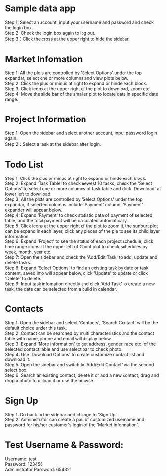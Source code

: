# Sample data app    

Step 1: Select an account, input your username and password and check the login box.  
Step 2: Check the login box again to log out.  
Step 3：Click the cross at the upper right to hide the sidebar.   

# Market Infomation  
Step 1: All the plots are controlled by 'Select Options' under the top expandar, select one or more columns and view plots below.  
Step 2: Click the plus or minus at right to expand or hinde each block.  
Step 3: Click icons at the upper right of the plot to download, zoom etc.  
Step 4: Move the slide bar of the smaller plot to locate date in specific date range.  

# Project Information  
Step 1: Open the sidebar and select another account, input password login again.   
Step 2：Select a task at the sidebar after login.  
  # Todo List  
  Step 1: Click the plus or minus at right to expand or hinde each block.  
  Step 2: Expand 'Task Table' to check newest 10 tasks, check the 'Select Options' to select one or more columns of task table and click 'Download' at lower left to download.   
  Step 3: All the plots are controlled by 'Select Options' under the top expandar, if selected columns include 'Payment' column, 'Payment' expander will appear below.  
  Step 4: Expand 'Payment' to check statistic data of payment of selected table, and the total payment will be calculated automatically.  
  Step 5: Click icons at the upper right of the plot to zoom it, the sunburt plot can be expand in each layer, click any pieces of the pie to see its child layer information.   
  Step 6: Expand 'Project' to see the status of each project schedule, click time range icons at the upper left of Gannt plot to check schedules by week, month, year etc.  
  Step 7: Open the sidebar and check the 'Add/Edit Task' to add, update and delete tasks.   
  Step 8: Expand 'Select Options' to find an existing task by date or task content, saved info will appear below, click 'Update' to update or click 'Delete' to delete.  
  Step 9: Input task infomation directly and click 'Add Task' to create a new task, the date can be selected from a build in calendar.  
  # Contacts  
  Step 1: Open the sidebar and select 'Contacts', 'Search Contact' will be the default choice under this task.  
  Step 2: Contact can be searched by multi characteristics and the contact table with name, phone and email will display below.  
  Step 3: Expand 'More information' to get address, gender, race etc. of the selected contact table and use select bar to check photo.  
  Step 4: Use 'Download Options' to create customize contact list and download it.  
  Step 5: Open the sidebar and switch to 'Add/Edit Contact' via the second select box.  
  Step 6: Search an existing contact, delete it or add a new contact, drag and drop a photo to upload it or use the browse.  
  # Sign Up  
  Step 1: Go back to the sidebar and change to 'Sign Up'.  
  Step 2: Administrator can create a pair of customized username and password for his/her customer's login of the 'Market information'.  
  
  
 # Test Username & Password:  
 Username: test  
 Password: 123456  
 Administrator Password: 654321  
  
  
  
